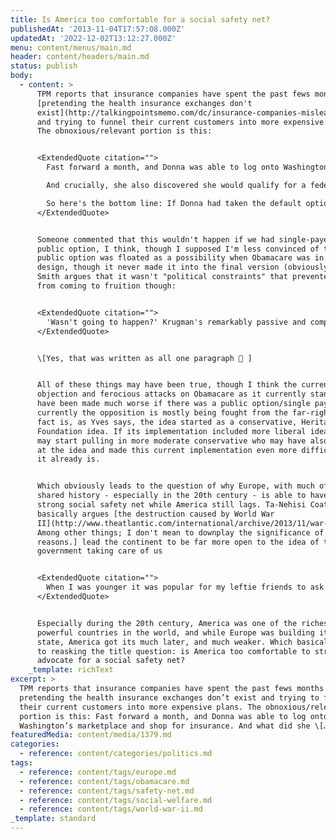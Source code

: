 ```yaml
---
title: Is America too comfortable for a social safety net?
publishedAt: '2013-11-04T17:57:08.000Z'
updatedAt: '2022-12-02T13:12:27.000Z'
menu: content/menus/main.md
header: content/headers/main.md
status: publish
body:
  - content: >
      TPM reports that insurance companies have spent the past fews months
      [pretending the health insurance exchanges don't
      exist](http://talkingpointsmemo.com/dc/insurance-companies-misleading-letters-obamacare)
      and trying to funnel their current customers into more expensive plans.
      The obnoxious/relevant portion is this:


      <ExtendedQuote citation="">
        Fast forward a month, and Donna was able to log onto Washington's marketplace and shop for insurance. And what did she find? Options. A LifeWise plan with the same deductible they offered her outside the exchange was a little cheaper. Plans with a lower deductible had the same or lower premiums as the LifeWise plan. What she ended up buying was a plan through Community Health Plan of Washington with a $250 deductible.

        And crucially, she also discovered she would qualify for a federal tax subsidy that would knock her monthly premium to $80. Her daughter could enroll in Medicaid, at no cost to the family.

        So here's the bottom line: If Donna had taken the default option that LifeWise offered outside of the marketplace, she would have paid nearly $1,000 more per month for a worse plan than she was able to obtain on the marketplace.
      </ExtendedQuote>


      Someone commented that this wouldn't happen if we had single-payer (or a
      public option, I think, though I supposed I'm less convinced of that). The
      public option was floated as a possibility when Obamacare was in its
      design, though it never made it into the final version (obviously). Yves
      Smith argues that it wasn't "political constraints" that prevented this
      from coming to fruition though:


      <ExtendedQuote citation="">
        'Wasn't going to happen?' Krugman's remarkably passive and compliant attitude reminds me of the Obama Fans who kept bleating 'He's only been in office one two three four five six X months! Give him a chance!' (That, or, 'The President is not a dictator!') Think back. Does you remember the state of play in January, 2009? The Democrats had just won the House, the Senate, and the Presidency. They had just beaten the McCain/Palin ticket like a gong. Thanks to a brilliant, tactically ruthless campaign – and the [lingering good will on the Democratic balance sheet for economic issues](http://krugman.blogs.nytimes.com/2008/11/04/time-and-chance/), perhaps remnants from FDR's time – Obama's Democrats had a mandate for "hope and change." Moreover, the Republicans under Bush had been completely discredited, both in the eyes of a majority of the public and, even more importantly, in the political class of opinion shapers. Obama's personal charisma was at its height. So too, like all Presidents in their 100 Days, was his power. If Obama had wanted to make single payer the hallmark of his 100 Days, instead of HeritageCare -> RomneyCare -> ObamaCare, he could have done so. And he could have gotten it passed, via reconciliation or [ending the filibuster](http://www.nakedcapitalism.com/2012/07/the-obama-enablers-big-lie-we-never-had-the-votes.html) in the Senate if need be. Moreover, Krugman's absurd claim to the contrary, single payer is both well known, in the form of Medicare, and [polls well](http://www.medicareforall.org/pages/Chart_of_Americans_Support). (That's why the TPers don't want government interfering with their Medicare! They reconcile the cognitive dissonance of a government program actually working to their satisfaction by denying it's a government program at all.) The 100 Days were there for the taking. Replace "\[P]olitical constraints made a single-payer system unachievable" with "Obama and the Democrats decided against a single payer system" and you'll have something closer to the truth, if that matters these days.
      </ExtendedQuote>


      \[Yes, that was written as all one paragraph 🙁 ]


      All of these things may have been true, though I think the current
      objection and ferocious attacks on Obamacare as it currently stands would
      have been made much worse if there was a public option/single payer. While
      currently the opposition is mostly being fought from the far-right, the
      fact is, as Yves says, the idea started as a conservative, Heritage
      Foundation idea. If its implementation included more liberal ideas, you
      may start pulling in more moderate conservative who may have also balked
      at the idea and made this current implementation even more difficult than
      it already is.


      Which obviously leads to the question of why Europe, with much of its
      shared history - especially in the 20th century - is able to have such a
      strong social safety net while America still lags. Ta-Nehisi Coates
      basically argues [the destruction caused by World War
      II](http://www.theatlantic.com/international/archive/2013/11/war-and-welfare-went-hand-in-hand/281107/)\[1.
      Among other things; I don't mean to downplay the significance of his other
      reasons.] lead the continent to be far more open to the idea of the
      government taking care of us


      <ExtendedQuote citation="">
        When I was younger it was popular for my leftie friends to ask "Why can't we be like Western Europe?" We probably can. A good first step, it seems, would be fighting a genocidal war which results in massive relocations, more ethnic homogeneity, the near-extermination of one of our minorities (one guess at who that would be) and the reduction of our major cities to rubble.
      </ExtendedQuote>


      Especially during the 20th century, America was one of the richest, most
      powerful countries in the world, and while Europe was building its welfare
      state, America got its much later, and much weaker. Which basically leads
      to reasking the title question: is America too comfortable to strongly
      advocate for a social safety net?
    _template: richText
excerpt: >
  TPM reports that insurance companies have spent the past fews months
  pretending the health insurance exchanges don’t exist and trying to funnel
  their current customers into more expensive plans. The obnoxious/relevant
  portion is this: Fast forward a month, and Donna was able to log onto
  Washington’s marketplace and shop for insurance. And what did she \[…]
featuredMedia: content/media/1379.md
categories:
  - reference: content/categories/politics.md
tags:
  - reference: content/tags/europe.md
  - reference: content/tags/obamacare.md
  - reference: content/tags/safety-net.md
  - reference: content/tags/social-welfare.md
  - reference: content/tags/world-war-ii.md
_template: standard
---
```

